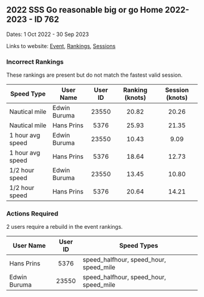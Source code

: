 ## 2022 SSS Go reasonable big or go Home 2022-2023 - ID 762

Dates: 1 Oct 2022 - 30 Sep 2023

Links to website: [Event](https://www.gps-speedsurfing.com/default.aspx?mnu=event&val=762), [Rankings](https://www.gps-speedsurfing.com/default.aspx?mnu=eventranking&val=762), [Sessions](https://www.gps-speedsurfing.com/default.aspx?mnu=eventsessions&val=762)

### Incorrect Rankings

These rankings are present but do not match the fastest valid session.

| Speed Type | User Name | User ID | Ranking (knots) | Session (knots) |
| ---------- | --------- | :-----: | :-------------: | :-------------: |
| Nautical mile | Edwin Buruma | 23550 | 20.82 | 20.26 |
| Nautical mile | Hans Prins | 5376 | 25.93 | 21.35 |
| 1 hour avg speed | Edwin Buruma | 23550 | 10.43 | 9.09 |
| 1 hour avg speed | Hans Prins | 5376 | 18.64 | 12.73 |
| 1/2 hour speed | Edwin Buruma | 23550 | 13.45 | 10.80 |
| 1/2 hour speed | Hans Prins | 5376 | 20.64 | 14.21 |

### Actions Required

2 users require a rebuild in the event rankings.

| User Name | User ID | Speed Types |
| --------- | :-----: | ----------- |
| Hans Prins | 5376 | speed_halfhour, speed_hour, speed_mile |
| Edwin Buruma | 23550 | speed_halfhour, speed_hour, speed_mile |
